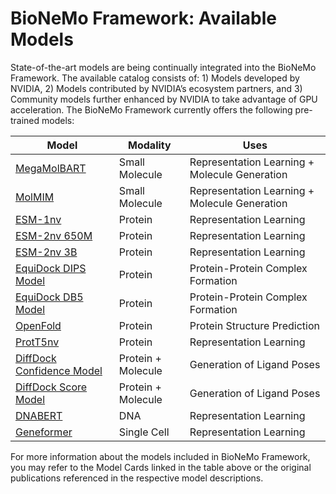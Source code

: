 # BioNeMo Framework: Available Models

State-of-the-art models are being continually integrated into the BioNeMo Framework. The available catalog consists of: 1) Models developed by NVIDIA, 2) Models contributed by NVIDIA’s ecosystem partners, and 3) Community models further enhanced by NVIDIA to take advantage of GPU acceleration. The BioNeMo Framework currently offers the following pre-trained models:

| **Model**                                         | **Modality**       | **Uses**                                      |
| ------------------------------------------------- | ------------------ | --------------------------------------------- |
| [MegaMolBART](./models/megamolbart.md)            | Small Molecule     | Representation Learning + Molecule Generation |
| [MolMIM](./models/molmim.md)                      | Small Molecule     | Representation Learning + Molecule Generation |
| [ESM-1nv](./models/esm1-nv.md)                    | Protein            | Representation Learning                       |
| [ESM-2nv 650M](./models/esm2-nv.md)               | Protein            | Representation Learning                       |
| [ESM-2nv 3B](./models/esm2-nv.md)                 | Protein            | Representation Learning                       |
| [EquiDock DIPS Model](./models/equidock.md)       | Protein            | Protein-Protein Complex Formation             |
| [EquiDock DB5 Model](./models/equidock.md)        | Protein            | Protein-Protein Complex Formation             |
| [OpenFold](./models/openfold.md)                  | Protein            | Protein Structure Prediction                  |
| [ProtT5nv](./models/prott5nv.md)                  | Protein            | Representation Learning                       |
| [DiffDock Confidence Model](./models/diffdock.md) | Protein + Molecule | Generation of Ligand Poses                    |
| [DiffDock Score Model](./models/diffdock.md)      | Protein + Molecule | Generation of Ligand Poses                    |
| [DNABERT](./models/dnabert.md)                    | DNA                | Representation Learning                       |
| [Geneformer](./models/geneformer.md)              | Single Cell        | Representation Learning                       |

For more information about the models included in BioNeMo Framework, you may refer to the Model Cards linked in the table above or the original publications referenced in the respective model descriptions.
